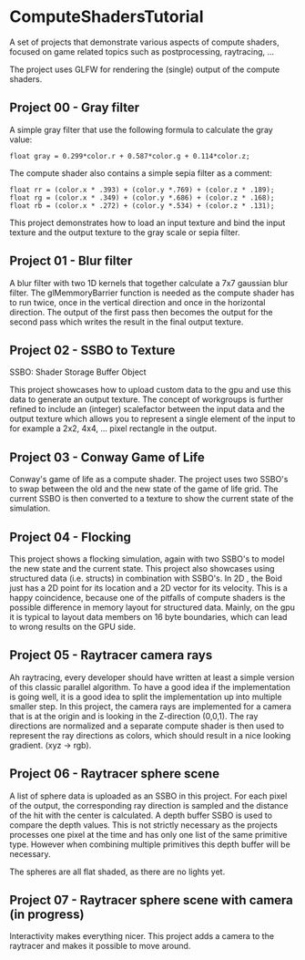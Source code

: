 # ComputeShadersTutorial
A set of projects that demonstrate various aspects of compute shaders, focused on game related topics such as postprocessing, raytracing, ...

The project uses GLFW for rendering the (single) output of the compute shaders. 

## Project 00 - Gray filter

A simple gray filter that use the following formula to calculate the gray value:

```
float gray = 0.299*color.r + 0.587*color.g + 0.114*color.z;
```
The compute shader also contains a simple sepia filter as a comment:

```
float rr = (color.x * .393) + (color.y *.769) + (color.z * .189);
float rg = (color.x * .349) + (color.y *.686) + (color.z * .168);
float rb = (color.x * .272) + (color.y *.534) + (color.z * .131);
```
This project demonstrates how to load an input texture and bind the input texture and the output texture to the gray scale or sepia filter.

## Project 01 - Blur filter

A blur filter with two 1D kernels that together calculate a 7x7 gaussian blur filter. The glMemmoryBarrier function is needed as the compute shader has to
 run twice, once in the vertical direction and once in the horizontal direction. The output of the first pass then becomes the output for the second pass which
 writes the result in the final output texture.

## Project 02 - SSBO to Texture

SSBO: Shader Storage Buffer Object

This project showcases how to upload custom data to the gpu and use this data to generate an output texture. The concept of workgroups is further refined to include an 
(integer) scalefactor between the input data and the output texture which allows you to represent a single element of the input to for example a 2x2, 4x4, ... pixel rectangle in the output.

## Project 03 - Conway Game of Life

Conway's game of life as a compute shader. The project uses two SSBO's to swap between the old and the new state of the game of life grid. The current SSBO is then converted to a texture to
 show the current state of the simulation.

## Project 04 - Flocking

 This project shows a flocking simulation, again with two SSBO's to model the new state and the current state. This project also showcases using structured data (i.e. structs) in combination with
  SSBO's. In 2D , the Boid just has a 2D point for its location and a 2D vector for its velocity. This is a happy coincidence, because one of the pitfalls of compute shaders is the possible difference
  in memory layout for structured data. Mainly, on the gpu it is typical to layout data members on 16 byte boundaries, which can lead to wrong results on the GPU side.

## Project 05 - Raytracer camera rays

 Ah raytracing, every developer should have written at least a simple version of this classic parallel algorithm. To have a good idea if the implementation is going well, it is a good idea to split the implementation
  up into multiple smaller step. In this project, the camera rays are implemented for a camera that is at the origin and is looking in the Z-direction (0,0,1). The ray directions are normalized and a separate compute shader
   is then used to represent the ray directions as colors, which should result in a nice looking gradient. (xyz -> rgb).

## Project 06 - Raytracer sphere scene

A list of sphere data is uploaded as an SSBO in this project. For each pixel of the output, the corresponding ray direction is sampled and the distance of the hit with the center is calculated. A depth buffer SSBO is used
 to compare the depth values. This is not strictly necessary as the projects processes one pixel at the time and has only one list of the same primitive type. However when combining multiple primitives this depth buffer will be necessary. 

 The spheres are all flat shaded, as there are no lights yet.

 ## Project 07 - Raytracer sphere scene with camera (in progress)

 Interactivity makes everything nicer. This project adds a camera to the raytracer and makes it possible to move around.
 
